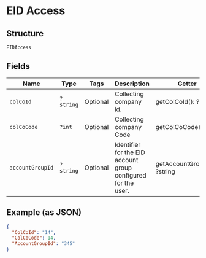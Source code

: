
# EID Access

## Structure

`EIDAccess`

## Fields

| Name | Type | Tags | Description | Getter | Setter |
|  --- | --- | --- | --- | --- | --- |
| `colCoId` | `?string` | Optional | Collecting company id. | getColCoId(): ?string | setColCoId(?string colCoId): void |
| `colCoCode` | `?int` | Optional | Collecting company Code | getColCoCode(): ?int | setColCoCode(?int colCoCode): void |
| `accountGroupId` | `?string` | Optional | Identifier for the EID account group configured for the user. | getAccountGroupId(): ?string | setAccountGroupId(?string accountGroupId): void |

## Example (as JSON)

```json
{
  "ColCoId": "14",
  "ColCoCode": 14,
  "AccountGroupId": "345"
}
```

